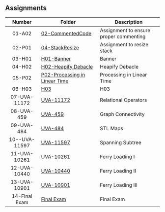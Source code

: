 ## Assignments

| Number | Folder | Description |
| :----: | ------ | ----------- |
|01-A02|<a href="https://github.com/Kyrie-Ma/3013-ALG-Ma/blob/master/Assignments/02-CommentedCode/main.cpp/" >02-CommentedCode| Assignment to ensure proper commenting|
|02-P01|<a href="https://github.com/Kyrie-Ma/3013-ALG-Ma/tree/master/Assignments/04-StackResize/" >04-StackResize|Assignment to resize stack|
|03-H01|<a href="https://github.com/Kyrie-Ma/3013-ALG-Ma/tree/master/Assignments/03-H01" >H01-Banner|Banner|
|04-H02|<a href="https://github.com/Kyrie-Ma/3013-ALG-Ma/tree/master/Assignments/H02" >H02-Heapify Debacle|Heapify Debacle|
|05-P02|<a href="https://github.com/Kyrie-Ma/3013-ALG-Ma/tree/master/Assignments/P02" >P02-Processing in Linear Time|Processing in Linear Time|
|06-H03|<a href="https://github.com/Kyrie-Ma/3013-ALG-Ma/tree/master/Assignments/H03" >H03|H03|
|07-UVA-11172|<a href="https://github.com/Kyrie-Ma/3013-ALG-Ma/tree/master/Assignments/11172" >UVA-11172|Relational Operators|
|08-UVA-459|<a href="https://github.com/Kyrie-Ma/3013-ALG-Ma/tree/master/Assignments/459" >UVA-459|Graph Connectivity|
|09-UVA-484|<a href="https://github.com/Kyrie-Ma/3013-ALG-Ma/tree/master/Assignments/484" >UVA-484|STL Maps|
|10--UVA-11597|<a href="https://github.com/Kyrie-Ma/3013-ALG-Ma/tree/master/Assignments/11597" >UVA-11597|Spanning Subtree|
|11-UVA-10261|<a href="https://github.com/Kyrie-Ma/3013-ALG-Ma/tree/master/Assignments/10261" >UVA-10261|Ferry Loading I|
|12-UVA-10440|<a href="https://github.com/Kyrie-Ma/3013-ALG-Ma/tree/master/Assignments/10440" >UVA-10440|Ferry Loading II|
|13-UVA-10901|<a href="https://github.com/Kyrie-Ma/3013-ALG-Ma/tree/master/Assignments/10901" >UVA-10901|Ferry Loading III|
|14-Final Exam|<a href="https://github.com/Kyrie-Ma/3013-ALG-Ma/tree/master/Assignments/Final%20exam" >Final Exam|Final Exam|
